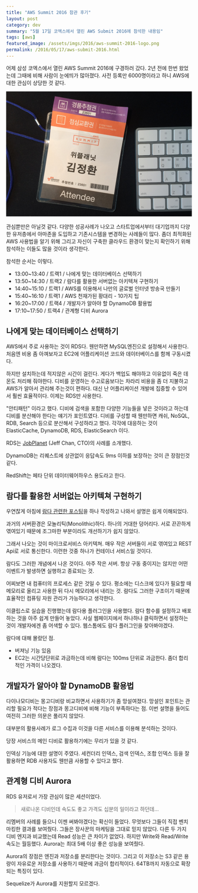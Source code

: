 ```yaml
---
title: "AWS Summit 2016 참관 후기"
layout: post
category: dev
summary: "5월 17일 코엑스에서 열린 AWS Submit 2016에 참석한 내용임"
tags: [aws]
featured_image: /assets/imgs/2016/aws-summit-2016-logo.png
permalink: /2016/05/17/aws-submit-2016.html
---
```


어제 삼성 코엑스에서 열린 AWS Summit 2016에 구경하러 갔다.
2년 전에 한번 왔었는데 그때에 비해 사람이 눈에띄가 많아졌다.
사전 등록만 6000명이라고 하니 AWS에 대한 관심이 상당한 것 같다.

![](/assets/imgs/2016/aws-summit-2016-001.png)

관심뿐만은 아닐것 같다.
다양한 성공사례가 나오고 스타트업에서부터 대기업까지 다양한 유저층에서 아마존을 도입하고
기존시스템을 변경하는 사례들이 많다.
좀더 최적화된 AWS 사용법을 알기 위해 그리고 자신이 구축한 클라우드 환경이 맞는지 확인하기 위해 참석하는
이들도 많을 것이라 생각한다.

참석한 순서는 이렇다.

- 13:00~13:40 / 트랙1 / 나에게 맞는 데이터베이스 선택하기
- 13:50~14:30 / 트랙2 / 람다를 활용한 서버없는 아키텍쳐 구현하기
- 14:40~15:10 / 트랙1 / AWS를 이용해서 나만의 글로벌 인터넷 방송국 만들기
- 15:40~16:10 / 트랙1 / AWS 천재가된 황대리 - 10가지 팁
- 16:20~17:00 / 트랙4 / 개발자가 알아야 할 DynamoDB 활용법
- 17:10~17:50 / 트랙4 / 관계형 디비 Aurora

## 나에게 맞는 데이터베이스 선택하기

AWS에서 주로 사용하는 것이 RDS다.
웬만하면 MySQL엔진으로 설정해서 사용한다.
처음엔 비용 좀 아껴보자고 EC2에 어플리케이션 코드와 데이터베이스를 함께 구동시켰다.

하지만 설치하는데 적지않은 시간이 걸린다.
게다가 백업도 해야하고 이유없이 죽은 데몬도 처리해 줘야한다.
디비를 운영하는 수고로움보다는 차라리 비용을 좀 더 지불하고 AWS가 알아서 관리해 주는것이 편하다.
대신 난 어플리케이션 개발에 집중할 수 있어서 훨씬 효율적이다.
이제는 RDS만 사용한다.

"안티패턴" 이라고 했다.
디비에 검색을 포함한 다양한 기능들을 넣은 것이라고 하는데 디비를 분산해야 한다는 얘기가 포인트였다.
디비를 구성할 때 웬만하면 캐쉬, NoSQL, RDB, Search 등으로 분산해서 구성하라고 했다.
각각에 대응하는 것이 ElasticCache, DynamoDB, RDS, ElasticSearch 이다.

RDS는 [JobPlanet](https://www.jobplanet.co.kr/) (Jeff Chan, CTO)의 사례를 소개했다.

DynamoDB는 리퀘스트에 상관없이 응답속도 9ms 이하를 보장하는 것이 큰 장점인것 같다.

RedShift는 페타 단위 데이터웨어하우스 용도라고 한다.

## 람다를 활용한 서버없는 아키텍쳐 구현하기

우연찮게 아침에 [람다 관련한 포스팅](/2016/05/13/image-resizing-with-lambda.html)을
하나 작성하고 나와서 설명은 쉽게 이해되었다.

과거의 서버환경은 모놀리틱(Monolithic)하다. 하나의 거대한 덩어리다.
서로 끈끈하게 엮여있기 때문에 조그마한 부분이라도 개선하기가 쉽지 않았다.

그래서 나오는 것이 마이크로서비스 아키텍쳐.
매우 작은 서버들이 서로 엮여있고 REST Api로 서로 통신한다.
이런한 것중 하나가 컨테이너 서비스일 것이다.

람다도 그러한 개념에서 나온 것이다. 아주 작은 서버.
항상 구동 중이지는 않지만 어떤 이벤트가 발생하면 실행하고 종료되는 것.

어찌보면 내 컴퓨터의 프로세스 같은 것일 수 있다.
평소에는 디스크에 있다가 필요할 때 메모리로 올리고 사용한 뒤 다시 메모리에서 내리는 것.
람다도 그러한 구조이기 때문에 효율적인 컴퓨팅 자원 관리가 가능하다고 생각한다.

이클립스로 실습을 진행했는데 람다용 플러그인을 사용했다.
람다 함수를 설정하고 배포하는 것을 아주 쉽게 만들어 놓았다.
사실 웹페이지에서 하나하나 클릭하면서 설정하는 것이 개발자에겐 좀 어색할 수 있다.
웹스톰에도 람다 플러그인을 찾아봐야겠다.

람다에 대해 몰랐던 점.

- 버져닝 기능 있음
- EC2는 시간당단위로 과금하는데 비해 람다는 100ms 단위로 과금한다. 좀더 합리적인 가격이 나오겠다.

## 개발자가 알아야 할 DynamoDB 활용법

다이나모디비는 몽고디비랑 비교하면서 사용하기가 좀 망설여졌다.
망설인 포인트는 관리할 필요가 적다는 장점과 몽고디비에 비해 기능이 부족하다는 점.
이번 설명을 들어도 여전히 그러한 의문은 풀리지 않았다.

대부분의 활용사례가 로그 수집과 이것을 다른 서비스를 이용해 분석하는 것이다.

당장 서비스의 메인 디비로 활용하기에는 무리가 있을 것 같다.

인덱싱 기능에 대한 설명이 주였다.
세컨더리 인덱스, 검색 인덱스, 조합 인덱스 등을 잘 활용하면 RDB 사용자도 웬만큼 사용할 수 있다고 했다.

## 관계형 디비 Aurora

RDS 유저로서 가장 관심이 많은 세션이었다.

> 새로나온 디비인데 속도도 좋고 가격도 십분의 일이라고 하던데...

리멤버의 사례를 들으니 이젠 써봐야겠다는 확신이 들었다.
무엇보다 그들이 직접 벤치마킹한 결과를 보여줬다.
그들은 장사꾼의 마케팅을 그대로 믿지 않았다.
다른 두 가지 디비 엔지과 비교했는데 Read 성능은 큰 차이가 없었다.
하지만 Write와 Read/Write 속도는 월등했다.
Aurora는 최대 5배 이상 좋은 성능을 보여줬다.

Aurora의 장점은 엔진과 저장소를 분리한다는 것이다.
그리고 이 저장소는 S3 같은 용량이 자유로운 저장소를 사용하기 때문에 과금이 합리적이다.
64TB까지 자동으로 확장되는 특징이 있다.

Sequelize가 Aurora를 지원할지 모르겠다.
